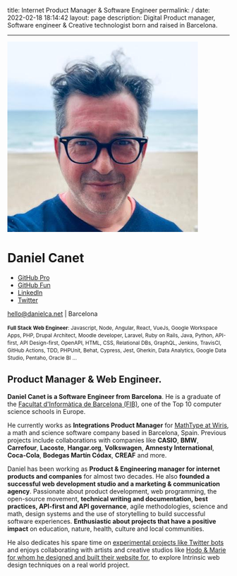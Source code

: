title: Internet Product Manager & Software Engineer
permalink: /
date: 2022-02-18 18:14:42
layout: page
description: Digital Product manager, Software engineer & Creative technologist born and raised in Barcelona.

---

<div class="first stack">
    <img src="media/profile-last.jpg" alt="Profile pic from Daniel Canet" class="img-profile" />
    <h1>Daniel Canet</h1>
    <ul class="social" role="list">
        <li>
            <a href="https://github.com/dcanet-at-wiris" title="Visit Daniel Canet's GitHub profile from Wiris">
                GitHub Pro
            </a>
        </li>
        <li>
            <a href="https://github.com/dcanetma" title="Visit Daniel Canet's GitHub profile">
                GitHub Fun
            </a>
        </li>
         <li>
            <a href="https://www.linkedin.com/in/dcanetma" title="Visit Daniel Canet's LinkedIn profile">
                LinkedIn
            </a>
        </li>
        <li>
            <a href="https://twitter.com/dcanetma" title="Visit Daniel Canet's Twitter profile">
                Twitter
            </a>
        </li>
    </ul>
    <p>
        <a href="mailto:hello@danielca.net" title="Contact by e-mail" class="btn">hello@danielca.net</a> | 
        Barcelona
    </p>
    <p class="small">
    <small><b>Full Stack Web Engineer</b>: Javascript, Node, Angular, React, VueJs, Google Workspace Apps, PHP, Drupal Architect, Moodle developer, Laravel, Ruby on Rails, Java, Python, API-first, API Design-first, OpenAPI, HTML, CSS, Relational DBs, GraphQL, Jenkins, TravisCI, GitHub Actions, TDD, PHPUnit, Behat, Cypress, Jest, Gherkin, Data Analytics, Google Data Studio, Pentaho, Oracle BI ...</small>   
    </p>
</div>
<div class="last stack bio">
    <h2>
        Product Manager & Web Engineer.
    </h2>
    <p><b>Daniel Canet is a Software Engineer from Barcelona</b>. He is a graduate of
        the <a href="https://www.fib.upc.edu/en/fib">Facultat d'Informàtica de Barcelona (FIB)</a>, one
        of the Top 10 computer science schools in Europe. 
    </p>
    <p>He currently works as <b>Integrations Product Manager</b> for <a href="https://www.wiris.com/"
            title="Current position">MathType at Wiris</a>, a math and science software company based in Barcelona, Spain. Previous projects include collaborations with companies like <b>CASIO</b>, <b>BMW</b>,
        <b>Carrefour</b>, <b>Lacoste</b>, <b>Hangar.org</b>, <b>Volkswagen</b>, <b>Amnesty International</b>, <b>Coca-Cola</b>, <b>Bodegas Martín
        Códax</b>, <b>CREAF</b> and more. </p>
    <p>Daniel has been working as <b>Product & Engineering manager for internet products and companies</b> for almost two decades. He also <b>founded a successful web development studio and a marketing & communication agency</b>. Passionate about product development, web programming, the open-source
        movement, <b>technical writing and documentation, best practices, API-first and API governance</b>, agile methodologies, science and math, design systems and the use of storytelling to build successful software experiences.
        <b>Enthusiastic about projects that have a positive impact</b> on education, nature, health, culture and local communities.
    </p>
    <p style="display:none">Spent his early professional years on a national company using proprietary technologies from <b>IBM</b>
        and <b>Microsoft</b>. After which he founded his first web development shop, <b>Strabinarius</b>, where he started
        to create experiences on the internet for remarkable brands. He then went on to work as an independent
        <b>creative technologist</b> and joined <a href="https://ouyeahstudio.com/" title="OuYeahStudio!">OuYeahStudio!</a>, a multidisciplinary design team from Barcelona. After that,
        he joined <a href="https://season.es/" title="Season">Season</a>, where he directed a bunch of designers, coders and marketers, while being a senior contributor for back-end, front-end code and deploy automation. More recently he
        founded <b>facts&fictions</b>, a creative studio to improve tools and methodologies while focusing on
        more local, personal and art based projects. 
    </p>
    <p>
        He also dedicates his spare time on <a href="https://www.google.com/search?safe=off&q=spaingovedits">experimental projects like Twitter bots</a> and enjoys collaborating with artists and creative studios like <a href="http://hodoandmarie.com/" title="Hodo & Marie website">Hodo & Marie for whom he designed and built their website for</a>, to explore Intrinsic web design techniques on a real world project.         
        <!-- Like the <a href="https://www.guiri.club/" title="We Are Not Artists">Guiri Institute</a>, a research group on design, technology and motion-graphics. -->
    </p>
</div>
